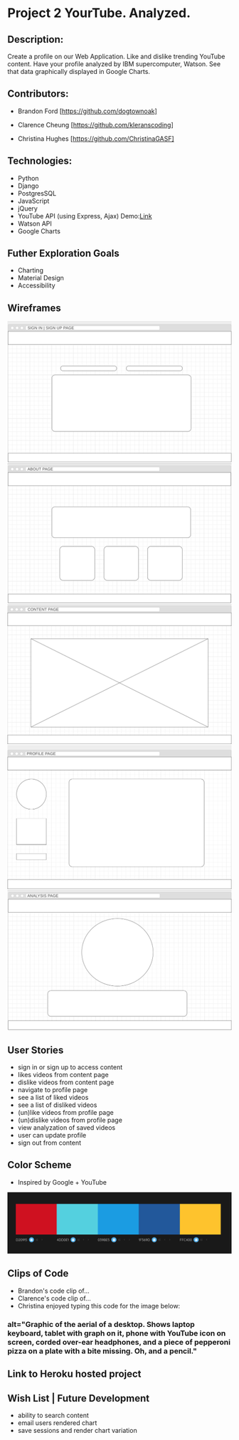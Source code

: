 # Project 2 YourTube. Analyzed.

## Description: 
Create a profile on our Web Application. Like and dislike trending YouTube content. Have your profile analyzed by IBM supercomputer, Watson. See that data graphically displayed in Google Charts.

## Contributors:

- Brandon Ford [https://github.com/dogtownoak] 
 
- Clarence Cheung [https://github.com/kleranscoding] 
 
- Christina Hughes [https://github.com/ChristinaGASF]


## Technologies:
- Python
- Django
- PostgresSQL
- JavaScript
- jQuery
- YouTube API (using Express, Ajax) Demo:[Link](https://github.com/ChristinaGASF/project_2/tree/youtube_api_demo/youtube-api-node)
- Watson API
- Google Charts

## Futher Exploration Goals
- Charting
- Material Design
- Accessibility

## Wireframes
<img src=https://github.com/ChristinaGASF/project_2/blob/master/wireframes/signin_page.png>
<img src=https://github.com/ChristinaGASF/project_2/blob/master/wireframes/about_page.png>
<img src=https://github.com/ChristinaGASF/project_2/blob/master/wireframes/content_page.png>
<img src=https://github.com/ChristinaGASF/project_2/blob/master/wireframes/profile_page.png>
<img src=https://github.com/ChristinaGASF/project_2/blob/master/wireframes/analysis_page.png>

## User Stories
- sign in or sign up to access content
- likes videos from content page
- dislike videos from content page
- navigate to profile page
- see a list of liked videos
- see a list of disliked videos
- (un)like videos from profile page
- (un)dislike videos from profile page
- view analyzation of saved videos
- user can update profile
- sign out from content 

## Color Scheme
- Inspired by Google + YouTube
<img src=https://github.com/ChristinaGASF/project_2/blob/master/project_2_app/media/color_scheme.png>

## Clips of Code
- Brandon's code clip of...
- Clarence's code clip of...
- Christina enjoyed typing this code for the image below:
### alt="Graphic of the aerial of a desktop. Shows laptop keyboard, tablet with graph on it, phone with YouTube icon on screen, corded over-ear headphones, and a piece of pepperoni pizza on a plate with a bite missing. Oh, and a pencil."


## Link to Heroku hosted project

## Wish List | Future Development
- ability to search content
- email users rendered chart
- save sessions and render chart variation
